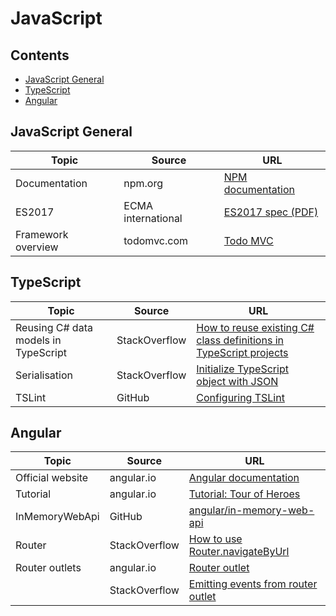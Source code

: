 # JavaScript

## Contents

* [JavaScript General](#javascript-general)
* [TypeScript](#typescript)
* [Angular](#angular)

## JavaScript General

| Topic | Source | URL |
| --- | --- | --- |
| Documentation | npm.org | [NPM documentation](https://docs.npmjs.com/) |
| ES2017 | ECMA international | [ES2017 spec (PDF)](https://www.ecma-international.org/publications/files/ECMA-ST/Ecma-262.pdf) |
| Framework overview | todomvc.com |[Todo MVC](http://todomvc.com/) |

## TypeScript

| Topic | Source | URL |
| --- | --- | --- |
| Reusing C# data models in TypeScript | StackOverflow | [How to reuse existing C# class definitions in TypeScript projects](https://stackoverflow.com/questions/12957820/how-to-reuse-existing-c-sharp-class-definitions-in-typescript-projects) |
| Serialisation | StackOverflow | [Initialize TypeScript object with JSON](https://stackoverflow.com/questions/22885995/how-do-i-initialize-a-typescript-object-with-a-json-object/22886730#22886730) |
| TSLint | GitHub | [Configuring TSLint](https://palantir.github.io/tslint/usage/configuration/) |


## Angular

| Topic | Source | URL |
| --- | --- | --- |
| Official website | angular.io | [Angular documentation](https://angular.io/docs) |
| Tutorial | angular.io | [Tutorial: Tour of Heroes](https://angular.io/tutorial) |
| InMemoryWebApi | GitHub | [angular/in-memory-web-api](https://github.com/angular/in-memory-web-api/blob/master/README.md) |
| Router | StackOverflow | [How to use Router.navigateByUrl](https://stackoverflow.com/questions/45025334/how-to-use-router-navigatebyurl-and-router-navigate-in-angular?utm_medium=organic&utm_source=google_rich_qa&utm_campaign=google_rich_qa) |
| Router outlets | angular.io | [Router outlet](https://angular.io/api/router/RouterOutlet) |
| | StackOverflow | [Emitting events from router outlet](https://stackoverflow.com/questions/37662456/angular-2-output-from-router-outlet?utm_medium=organic&utm_source=google_rich_qa&utm_campaign=google_rich_qa#answer-41989983) |